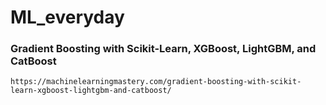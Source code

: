 # ML_everyday
### Gradient Boosting with Scikit-Learn, XGBoost, LightGBM, and CatBoost
```
https://machinelearningmastery.com/gradient-boosting-with-scikit-learn-xgboost-lightgbm-and-catboost/
```
